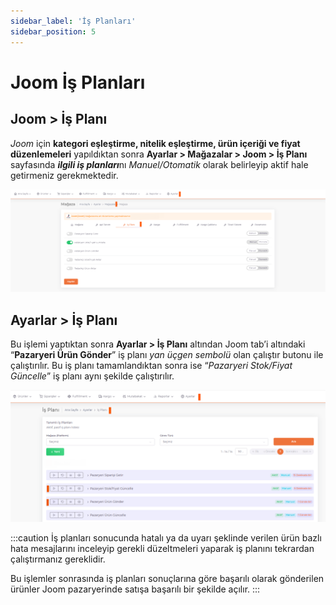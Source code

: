 ```yaml
---
sidebar_label: 'İş Planları'
sidebar_position: 5
---
```



# Joom İş Planları 

## Joom > İş Planı

*Joom* için **kategori eşleştirme, nitelik eşleştirme, ürün içeriği ve fiyat düzenlemeleri** yapıldıktan sonra **Ayarlar > Mağazalar > Joom > İş Planı** sayfasında ***ilgili iş planları***nı *Manuel/Otomatik* olarak belirleyip aktif hale getirmeniz gerekmektedir. 

![JoomBusinessPlan](../joom/img/JoomBusinessPlan.png)

## Ayarlar > İş Planı

Bu işlemi yaptıktan sonra **Ayarlar > İş Planı** altından Joom tab’i altındaki “**Pazaryeri Ürün Gönder**” iş planı *yan üçgen sembolü* olan çalıştır butonu ile çalıştırılır. Bu iş planı tamamlandıktan sonra ise “*Pazaryeri Stok/Fiyat Güncelle*” iş planı aynı şekilde çalıştırılır. 

![JoomBusinessPlanPlay](../joom/img/JoomBusinessPlanPlay.png)

:::caution
İş planları sonucunda hatalı ya da uyarı şeklinde verilen ürün bazlı hata mesajlarını inceleyip gerekli düzeltmeleri yaparak iş planını tekrardan çalıştırmanız gereklidir. 

Bu işlemler sonrasında iş planları sonuçlarına göre başarılı olarak gönderilen ürünler Joom pazaryerinde satışa başarılı bir şekilde açılır. 
:::



